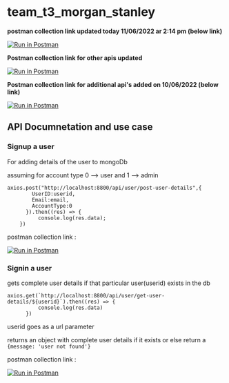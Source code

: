 # team_t3_morgan_stanley

**postman collection link updated today 11/06/2022 ar 2:14 pm (below link)**

[![Run in Postman](https://run.pstmn.io/button.svg)](https://god.postman.co/run-collection/403eb677cb9d024c741d?action=collection%2Fimport)


**Postman collection link for other apis updated**

[![Run in Postman](https://run.pstmn.io/button.svg)](https://god.postman.co/run-collection/403eb677cb9d024c741d?action=collection%2Fimport)


**Postman collection link for additional api's added on 10/06/2022 (below link)**

[![Run in Postman](https://run.pstmn.io/button.svg)](https://god.postman.co/run-collection/403eb677cb9d024c741d?action=collection%2Fimport)

## API Documnetation and use case

### Signup a user
  
For adding details of the user to mongoDb

assuming for account type 0 --> user and 1 --> admin

```
axios.post("http://localhost:8800/api/user/post-user-details",{
        UserID:userid,
        Email:email,
        AccountType:0
      }).then((res) => {
          console.log(res.data);
    })
```
postman collection link :

[![Run in Postman](https://run.pstmn.io/button.svg)](https://god.postman.co/run-collection/a71e6ff16a66c44b16b6?action=collection%2Fimport)

### Signin a user
gets complete user details if that particular user(userid) exists in the db

```
axios.get(`http://localhost:8800/api/user/get-user-details/${userid}`).then((res) => {
          console.log(res.data)
      })
```
userid goes as a url parameter

returns an object with complete user details if it exists or else return a ```{message: 'user not found'}```

postman collection link : 

[![Run in Postman](https://run.pstmn.io/button.svg)](https://god.postman.co/run-collection/a71e6ff16a66c44b16b6?action=collection%2Fimport)

